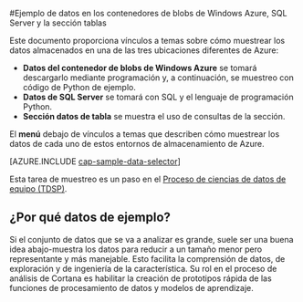 <properties 
    pageTitle="Ejemplo de datos en los contenedores de blobs de Windows Azure, SQL Server y la sección tablas | Microsoft Azure" 
    description="Cómo explorar los datos almacenados en diversos enviromnents Azure." 
    services="machine-learning" 
    documentationCenter="" 
    authors="bradsev" 
    manager="jhubbard" 
    editor="cgronlun" />

<tags 
    ms.service="machine-learning" 
    ms.workload="data-services" 
    ms.tgt_pltfrm="na" 
    ms.devlang="na" 
    ms.topic="article" 
    ms.date="09/19/2016" 
    ms.author="fashah;garye;bradsev" /> 

#<a name="heading"></a>Ejemplo de datos en los contenedores de blobs de Windows Azure, SQL Server y la sección tablas

Este documento proporciona vínculos a temas sobre cómo muestrear los datos almacenados en una de las tres ubicaciones diferentes de Azure:

- **Datos del contenedor de blobs de Windows Azure** se tomará descargarlo mediante programación y, a continuación, se muestreo con código de Python de ejemplo.
- **Datos de SQL Server** se tomará con SQL y el lenguaje de programación Python. 
- **Sección datos de tabla** se muestra el uso de consultas de la sección.

El **menú** debajo de vínculos a temas que describen cómo muestrear los datos de cada uno de estos entornos de almacenamiento de Azure. 

[AZURE.INCLUDE [cap-sample-data-selector](../../includes/cap-sample-data-selector.md)]

Esta tarea de muestreo es un paso en el [Proceso de ciencias de datos de equipo (TDSP)](https://azure.microsoft.com/documentation/learning-paths/cortana-analytics-process/).

## <a name="why-sample-data"></a>¿Por qué datos de ejemplo?

Si el conjunto de datos que se va a analizar es grande, suele ser una buena idea abajo-muestra los datos para reducir a un tamaño menor pero representante y más manejable. Esto facilita la comprensión de datos, de exploración y de ingeniería de la característica. Su rol en el proceso de análisis de Cortana es habilitar la creación de prototipos rápida de las funciones de procesamiento de datos y modelos de aprendizaje.



